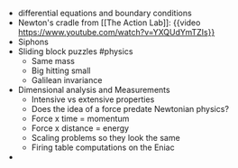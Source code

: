 - differential equations and boundary conditions
- Newton's cradle from [[The Action Lab]]: {{video https://www.youtube.com/watch?v=YXQUdYmTZIs}}
- Siphons
- Sliding block puzzles #physics
	- Same mass
	- Big hitting small
	- Galilean invariance
- Dimensional analysis and Measurements
	- Intensive vs extensive properties
	- Does the idea of a force predate Newtonian physics?
	- Force x time = momentum
	- Force x distance = energy
	- Scaling problems so they look the same
	- Firing table computations on the Eniac
-